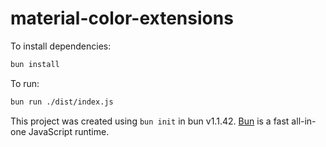 # material-color-extensions

To install dependencies:

```bash
bun install
```

To run:

```bash
bun run ./dist/index.js
```

This project was created using `bun init` in bun v1.1.42. [Bun](https://bun.sh) is a fast all-in-one JavaScript runtime.
